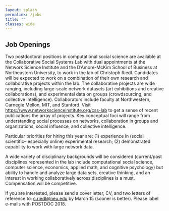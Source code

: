 ```yaml
---
layout: splash
permalink: /jobs
title: ""
classes: wide
---
```

## Job Openings

Two postdoctoral positions in computational social science are available at the Collaborative Social Systems Lab with dual appointments at the Network Science Institute and the D’Amore-McKim School of Business at Northeastern University, to work in the lab of Christoph Riedl. Candidates will be expected to work on a combination of their own research and collaborative projects within the lab. The collaborative projects are wide ranging, including large-scale network datasets (art exhibitions and creative collaborations), and experimental data on groups (crowdsourcing, and collective intelligence). Collaborators include faculty at Northwestern, Carnegie Mellon, MIT, and Stanford. Visit https://www.networkscienceinstitute.org/css-lab to get a sense of recent publications the array of projects. Key conceptual foci will range from understanding social processes on networks, collaboration in groups and organizations, social influence, and collective intelligence.

Particular priorities for hiring this year are: (1) experience in (social scientific– especially online) experimental research; (2) demonstrated capability to work with large network data.

A wide variety of disciplinary backgrounds will be considered (current/past disciplines represented in the lab include computational social science, computer science, economics, applied math, and cognitive psychology) but ability to handle and analyze large data sets, creative thinking, and an interest in working collaboratively across disciplines is a must. Compensation will be competitive.

If you are interested, please send a cover letter, CV, and two letters of reference to: c.riedl@neu.edu by March 15 (sooner is better). Please label e-mails with POSTDOC 2018.